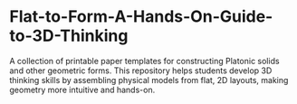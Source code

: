 # Flat-to-Form-A-Hands-On-Guide-to-3D-Thinking
A collection of printable paper templates for constructing Platonic solids and other geometric forms. This repository helps students develop 3D thinking skills by assembling physical models from flat, 2D layouts, making geometry more intuitive and hands-on.
